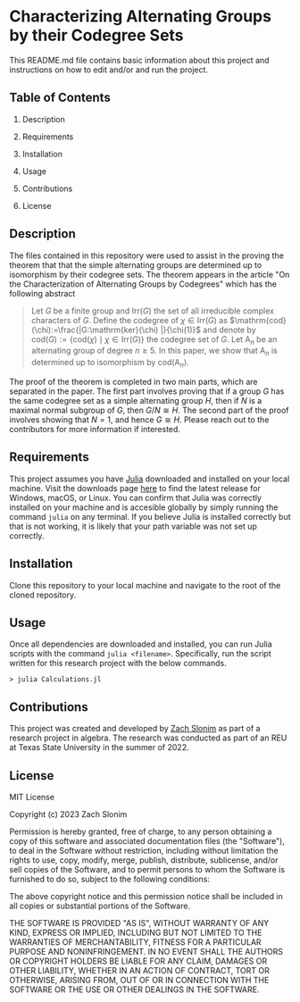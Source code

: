 # Characterizing Alternating Groups by their Codegree Sets

This README.md file contains basic information about this project and instructions on how to edit and/or and run the project.

## Table of Contents
1. Description

1. Requirements

1. Installation

1. Usage

1. Contributions

1. License

## Description

The files contained in this repository were used to assist in the proving the theorem that that the simple alternating groups are determined up to isomorphism by their codegree sets. The theorem appears in the article "On the Characterization of Alternating Groups by Codegrees" which has the following abstract

 >Let $G$ be a finite group and $\mathrm{Irr}(G)$ the set of all irreducible complex characters of $G$. Define the codegree of $\chi \in \mathrm{Irr}(G)$ as $\mathrm{cod}(\chi):=\frac{|G:\mathrm{ker}(\chi) |}{\chi(1)}$ and denote by $\mathrm{cod}(G):=\{\mathrm{cod}(\chi) \mid \chi\in \mathrm{Irr}(G)\}$ the codegree set of $G$. Let $\mathrm{A}_n$ be an alternating group of degree $n \ge 5$. In this paper, we show that $\mathrm{A}_n$ is determined up to isomorphism by $\mathrm{cod}(\mathrm{A}_n)$.

 The proof of the theorem is completed in two main parts, which are separated in the paper. The first part involves proving that if a group $G$ has the same codegree set as a simple alternating group $H$, then if $N$ is a maximal normal subgroup of $G$, then $G/N \cong H$. The second part of the proof involves showing that $N = 1$, and hence $G \cong H$. Please reach out to the contributors for more information if interested.

## Requirements

This project assumes you have [Julia](https://julialang.org/) downloaded and installed on your local machine. Visit the downloads page [here](https://julialang.org/downloads/) to find the latest release for Windows, macOS, or Linux. You can confirm that Julia was correctly installed on your machine and is accesible globally by simply running the command `julia` on any terminal. If you believe Julia is installed correctly but that is not working, it is likely that your path variable was not set up correctly. 

## Installation 

Clone this repository to your local machine and navigate to the root of the cloned repository.

## Usage

Once all dependencies are downloaded and installed, you can run Julia scripts with the command `julia <filename>`. Specifically, run the script written for this research project with the below commands.

```
> julia Calculations.jl
```

## Contributions

This project was created and developed by [Zach Slonim](https://github.com/zachslonim) as part of a research project in algebra. The research was conducted as part of an REU at Texas State University in the summer of 2022.

## License 

MIT License

Copyright (c) 2023 Zach Slonim

Permission is hereby granted, free of charge, to any person obtaining a copy
of this software and associated documentation files (the "Software"), to deal
in the Software without restriction, including without limitation the rights
to use, copy, modify, merge, publish, distribute, sublicense, and/or sell
copies of the Software, and to permit persons to whom the Software is
furnished to do so, subject to the following conditions:

The above copyright notice and this permission notice shall be included in all
copies or substantial portions of the Software.

THE SOFTWARE IS PROVIDED "AS IS", WITHOUT WARRANTY OF ANY KIND, EXPRESS OR
IMPLIED, INCLUDING BUT NOT LIMITED TO THE WARRANTIES OF MERCHANTABILITY,
FITNESS FOR A PARTICULAR PURPOSE AND NONINFRINGEMENT. IN NO EVENT SHALL THE
AUTHORS OR COPYRIGHT HOLDERS BE LIABLE FOR ANY CLAIM, DAMAGES OR OTHER
LIABILITY, WHETHER IN AN ACTION OF CONTRACT, TORT OR OTHERWISE, ARISING FROM,
OUT OF OR IN CONNECTION WITH THE SOFTWARE OR THE USE OR OTHER DEALINGS IN THE
SOFTWARE.